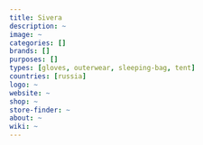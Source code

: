 ```yaml
---
title: Sivera
description: ~
image: ~
categories: []
brands: []
purposes: []
types: [gloves, outerwear, sleeping-bag, tent]
countries: [russia]
logo: ~
website: ~
shop: ~
store-finder: ~
about: ~
wiki: ~
---
```

